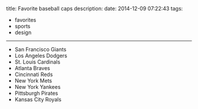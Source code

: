 title: Favorite baseball caps
description:
date: 2014-12-09 07:22:43
tags:
- favorites
- sports
- design
---

- San Francisco Giants
- Los Angeles Dodgers
- St. Louis Cardinals
- Atlanta Braves
- Cincinnati Reds
- New York Mets
- New York Yankees
- Pittsburgh Pirates
- Kansas City Royals
